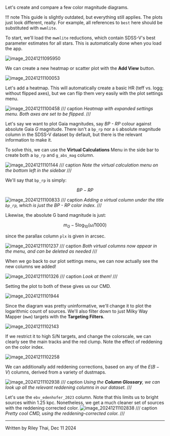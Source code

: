 Let's create and compare a few color magnitude diagrams.

!!! note
    This guide is slightly outdated, but everything still applies. The plots just look different, really.  For example, all references to `best` here should be substituted with `mwmlite`.

To start, we'll load the `mwmlite` reductions, which contain SDSS-V's best parameter estimates for all stars. This is automatically done when you load the app.

![image_20241211095950](../assets/image_20241211095950.png)

We can create a new heatmap or scatter plot with the **Add View** button.

![image_20241211100053](../assets/image_20241211100053.png)

Let's add a heatmap. This will automatically create a basic HR (teff vs. logg; without flipped axes), but we can flip them very easily with the plot settings menu.

![image_20241211100458](../assets/image_20241211100458.png)
/// caption
*Heatmap with expanded settings menu. Both axes are set to be flipped.*
///

Let's say we want to plot Gaia magnitudes, say *BP - RP* colour against absolute Gaia *G* magnitude. There isn't a `bp_rp` nor a `G` absolute magnitude column in the SDSS-V dataset by default, but there is the relevant information to make it.

To solve this, we can use the **Virtual Calculations** Menu in the side bar to create both a `bp_rp` and `g_abs_mag` column.

![image_20241211101144](../assets/image_20241211101144.png)
/// caption
*Note the virtual calculation menu on the bottom left in the sidebar*
///

We'll say that `bp_rp` is simply:

$$
BP - RP
$$


![image_20241211100833](../assets/image_20241211100833.png)
/// caption
*Adding a virtual column under the title `bp_rp`, which is just the BP - RP color index.*
///

Likewise,  the absolute G band magnitude is just:

$$
m_{G} - 5\log_{10}(\bar{\omega} / 1000)
$$

since the parallax column `plx` is given in arcsec.

![image_20241211101237](../assets/image_20241211101237.png)
/// caption
*Both virtual columns now appear in the menu, and can be deleted as needed*
///


When we go back to our plot settings menu, we can now actually see the new columns we added!

![image_20241211101326](../assets/image_20241211101326.png)
/// caption
*Look at them!*
///

Setting the plot to both of these gives us our CMD.

![image_20241211101944](../assets/image_20241211101944.png)


Since the diagram was pretty uninformative, we'll change it to plot the logarithmic count of sources. We'll also filter down to just Milky Way Mapper (`mwm`) targets with the **Targeting Filters**.

![image_20241211102143](../assets/image_20241211102143.png)

If we restrict it to high S/N targets, and change the colorscale, we can clearly see the main tracks and the red clump. Note the effect of reddening on the color index.

![image_20241211102258](../assets/image_20241211102258.png)

We can additionally add reddening corrections, based on any of the $E(B-V)$ columns, derived from a variety of dustmaps.

![image_20241211102938](../assets/image_20241211102938.png)
/// caption
*Using the **Column Glossary**, we can look up all the relevant reddening columns in our dataset.*
///

Let's use the `ebv_edenhofer_2023` column. Note that this limits us to bright sources within 1.25 kpc. Nonetheless, we get a much cleaner set of sources with the reddening corrected color.
![image_20241211102838](../assets/image_20241211102838.png)
/// caption
*Pretty cool CMD, using the reddening-corrected color.*
///

---
Written by Riley Thai, Dec 11 2024

